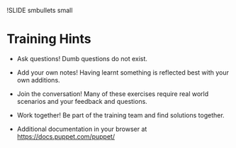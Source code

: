 !SLIDE smbullets small

# Training Hints

* Ask questions! Dumb questions do not exist.
* Add your own notes! Having learnt something is reflected best with your own additions.
* Join the conversation! Many of these exercises require real world scenarios and your feedback and questions.
* Work together! Be part of the training team and find solutions together.

* Additional documentation in your browser at https://docs.puppet.com/puppet/
